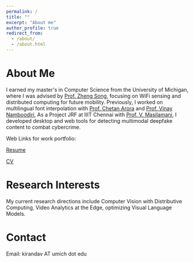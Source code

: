 ```yaml
---
permalink: /
title: ""
excerpt: "About me"
author_profile: true
redirect_from: 
  - /about/
  - /about.html
---
```


About Me
======

I earned my master's in Computer Science from the University of Michigan, where I was advised by [Prof. Zheng Song](https://umdearborn.edu/people-um-dearborn/zheng-song), focusing on WiFi sensing and distributed computing for future mobility. Previously, I worked on multilingual font interpolation with [Prof. Chetan Arora](https://www.cse.iitd.ac.in/~chetan/) and [Prof. Vinay Namboodiri](https://vinaypn.github.io),  As a Project JRF at IIIT Chennai with [Prof. V. Masilamani](https://www.iiitdm.ac.in/people/faculty/masila@iiitdm.ac.in), I developed desktop and web tools for detecting multimodal deepfake content to combat cybercrime.

Web Links for work portfolio:

[Resume](https://drive.google.com/file/d/1S4DCs-e5daRELRfqEjJPbFkjNlEhRwex/view?usp=share_link)

[CV](https://drive.google.com/file/d/1CfEzSRm9qq0q56GY-pWFhLHzBt1oCyKK/view?usp=share_link)


Research Interests
=================

My current research directions include Computer Vision with Distributive Computing, Video Analytics at the Edge, optimizing Visual Language Models.



Contact 
========

Email: kirandav AT umich dot edu
